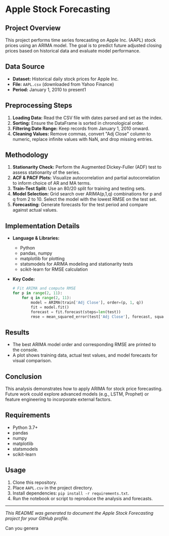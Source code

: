 # Apple Stock Forecasting

## Project Overview

This project performs time series forecasting on Apple Inc. (AAPL) stock prices using an ARIMA model. The goal is to predict future adjusted closing prices based on historical data and evaluate model performance.

## Data Source

- **Dataset:** Historical daily stock prices for Apple Inc.
- **File:** `AAPL.csv` (downloaded from Yahoo Finance)
- **Period:** January 1, 2010 to present1

## Preprocessing Steps

1. **Loading Data:** Read the CSV file with dates parsed and set as the index.
2. **Sorting:** Ensure the DataFrame is sorted in chronological order.
3. **Filtering Date Range:** Keep records from January 1, 2010 onward.
4. **Cleaning Values:** Remove commas, convert "Adj Close" column to numeric, replace infinite values with NaN, and drop missing entries.

## Methodology

1. **Stationarity Check:** Perform the Augmented Dickey-Fuller (ADF) test to assess stationarity of the series.
2. **ACF & PACF Plots:** Visualize autocorrelation and partial autocorrelation to inform choice of AR and MA terms.
3. **Train-Test Split:** Use an 80/20 split for training and testing sets.
4. **Model Selection:** Grid search over ARIMA(p,1,q) combinations for p and q from 2 to 10. Select the model with the lowest RMSE on the test set.
5. **Forecasting:** Generate forecasts for the test period and compare against actual values.

## Implementation Details

- **Language & Libraries:**

  - Python
  - pandas, numpy
  - matplotlib for plotting
  - statsmodels for ARIMA modeling and stationarity tests
  - scikit-learn for RMSE calculation

- **Key Code:**

  ```python
  # Fit ARIMA and compute RMSE
  for p in range(2, 11):
      for q in range(2, 11):
          model = ARIMA(train['Adj Close'], order=(p, 1, q))
          fit = model.fit()
          forecast = fit.forecast(steps=len(test))
          rmse = mean_squared_error(test['Adj Close'], forecast, squared=False)
  ```

## Results

- The best ARIMA model order and corresponding RMSE are printed to the console.
- A plot shows training data, actual test values, and model forecasts for visual comparison.

## Conclusion

This analysis demonstrates how to apply ARIMA for stock price forecasting. Future work could explore advanced models (e.g., LSTM, Prophet) or feature engineering to incorporate external factors.

## Requirements

- Python 3.7+
- pandas
- numpy
- matplotlib
- statsmodels
- scikit-learn

## Usage

1. Clone this repository.
2. Place `AAPL.csv` in the project directory.
3. Install dependencies: `pip install -r requirements.txt`.
4. Run the notebook or script to reproduce the analysis and forecasts.

---

*This README was generated to document the Apple Stock Forecasting project for your GitHub profile.*

Can you genera
